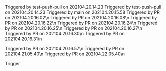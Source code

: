  Triggered by test-push-pull on 202104.20.14.23
 Triggered by test-push-pull on 202104.20.14.23
 Triggered by main on 202104.20.15.58
Triggered by PR on 202104.20.16.02\n
Triggered by PR on 202104.20.16.08\n
Triggered by PR on 202104.20.16.22\n
Triggered by PR on 202104.20.16.24\n
Triggered by PR on 202104.20.16.25\n
Triggered by PR on 202104.20.16.27\n
Triggered by PR on 202104.20.16.30\n
Triggered by PR on 202104.20.16.31\n


Triggered by PR on 202104.20.16.57\n
Triggered by PR on 202104.21.05.40\n
Triggered by PR on 202104.22.05.40\n

Trigger
